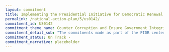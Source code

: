 ```yaml
---
layout: commitment
title: Implementing the Presidential Initiative for Democratic Renewal
permalink: /national-action-plan/5/us0142/
commitment_id: US0142
commitment_theme_name: Counter Corruption and Ensure Government Integrity and Accountability to the Public
commitment_detail_sub: "The commitments made as part of the PIDR center on five areas of work crucial to the functioning of transparent, accountable governance: (1) supporting free and independent media, (2) fighting corruption, (3) bolstering democratic reforms, (4) ad- vancing technology for democracy, and (5) defending free and fair elections and political processes."
commitment_status: On Track -
commitment_narrative: placeholder
---
```


